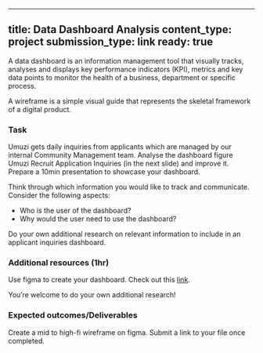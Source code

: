 
---
title: Data Dashboard Analysis
content_type: project
submission_type: link
ready: true
---

A data dashboard is an information management tool that visually tracks, analyses and displays key performance indicators (KPI), metrics and key data points to monitor the health of a business, department or specific process.

A wireframe is a simple visual guide that represents the skeletal framework of a digital product. 

### Task
Umuzi gets daily inquiries from applicants which are managed by our internal Community Management team. Analyse the dashboard figure Umuzi Recruit Application Inquiries (in the next slide) and improve it. Prepare a 10min presentation to showcase your dashboard.

Think through which information you would like to track and communicate. Consider the following aspects:

- Who is the user of the dashboard?
- Why would the user need to use the dashboard?

Do your own additional research on relevant information to include in an applicant inquiries dashboard.

### Additional resources (1hr)
Use figma to create your dashboard. Check out this [link](https://www.figma.com/community/file/809559910249051285?fuid=911538155964104607).

You’re welcome to do your own additional research! 

### Expected outcomes/Deliverables
Create a mid to high-fi wireframe on figma. Submit a link to your file once completed.